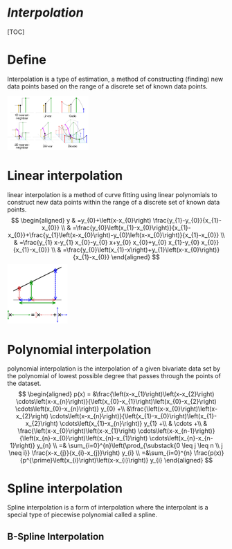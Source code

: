 # $Interpolation$

[TOC]

# Define

Interpolation is a type of estimation, a method of constructing (finding) new data points based on the range of a discrete set of known data points.



<img src="./assets/375px-Comparison_of_1D_and_2D_interpolation.svg.png" alt="img" style="zoom:50%;" />

# Linear interpolation

linear interpolation is a method of curve fitting using linear polynomials to construct new data points within the range of a discrete set of known data points.
$$
\begin{aligned}
y & =y_{0}+\left(x-x_{0}\right) \frac{y_{1}-y_{0}}{x_{1}-x_{0}} \\
& =\frac{y_{0}\left(x_{1}-x_{0}\right)}{x_{1}-x_{0}}+\frac{y_{1}\left(x-x_{0}\right)-y_{0}\left(x-x_{0}\right)}{x_{1}-x_{0}} \\
& =\frac{y_{1} x-y_{1} x_{0}-y_{0} x+y_{0} x_{0}+y_{0} x_{1}-y_{0} x_{0}}{x_{1}-x_{0}} \\
& =\frac{y_{0}\left(x_{1}-x\right)+y_{1}\left(x-x_{0}\right)}{x_{1}-x_{0}}
\end{aligned}
$$
<img src="./assets/330px-Linear_interpolation_visualisation.svg.png" alt="img" style="zoom: 42%;" />

# Polynomial interpolation

polynomial interpolation is the interpolation of a given bivariate data set by the polynomial of lowest possible degree that passes through the points of the dataset.
$$
\begin{aligned}
p(x) = &\frac{\left(x-x_{1}\right)\left(x-x_{2}\right) \cdots\left(x-x_{n}\right)}{\left(x_{0}-x_{1}\right)\left(x_{0}-x_{2}\right) \cdots\left(x_{0}-x_{n}\right)} y_{0} +\\
&\frac{\left(x-x_{0}\right)\left(x-x_{2}\right) \cdots\left(x-x_{n}\right)}{\left(x_{1}-x_{0}\right)\left(x_{1}-x_{2}\right) \cdots\left(x_{1}-x_{n}\right)} y_{1} +\\
& \cdots +\\
& \frac{\left(x-x_{0}\right)\left(x-x_{1}\right) \cdots\left(x-x_{n-1}\right)}{\left(x_{n}-x_{0}\right)\left(x_{n}-x_{1}\right) \cdots\left(x_{n}-x_{n-1}\right)} y_{n} \\
=& \sum_{i=0}^{n}\left(\prod_{\substack{0 \leq j \leq n \\
j \neq i}} \frac{x-x_{j}}{x_{i}-x_{j}}\right) y_{i}  \\
=&\sum_{i=0}^{n} \frac{p(x)}{p^{\prime}\left(x_{i}\right)\left(x-x_{i}\right)} y_{i}
\end{aligned}
$$


# Spline interpolation

Spline interpolation is a form of interpolation where the interpolant is a special type of piecewise polynomial called a spline.

## B-Spline Interpolation

